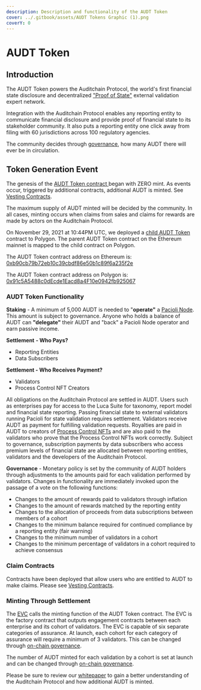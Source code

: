 ```yaml
---
description: Description and functionality of the AUDT Token
cover: ../.gitbook/assets/AUDT Tokens Graphic (1).png
coverY: 0
---
```


# AUDT Token

## Introduction

The AUDT Token powers the Auditchain Protocol, the world's first financial state disclosure and decentralized ["Proof of State"](https://blog.auditchain.finance/what-is-proof-of-state-77026845da46) external validation expert network.&#x20;

Integration with the Auditchain Protocol enables any reporting entity to communicate financial disclosure and provide proof of financial state to its stakeholder community. It also puts a reporting entity one click away from filing with 60 jurisdictions across 100 regulatory agencies.

The community decides through [governance](https://docs.auditchain.finance/auditchain-protocol/governance), how many AUDT there will ever be in circulation.&#x20;

## Token Generation Event

The genesis of the [AUDT Token contract ](https://etherscan.io/address/0xb90cb79b72eb10c39cbdf86e50b1c89f6a235f2e#code)began with ZERO mint. As events occur, triggered by additional contracts, additional AUDT is minted. See [Vesting Contracts](https://docs.auditchain.finance/vesting-contracts/cliff-timeline).

The maximum supply of AUDT minted will be decided by the community. In all cases, minting occurs when claims from sales and claims for rewards are made by actors on the Auditchain Protocol.&#x20;

On November 29, 2021 at 10:44PM UTC, we deployed a [child AUDT Token](https://polygonscan.com/token/0x91c5a5488c0decde1eacd8a4f10e0942fb925067) contract to Polygon. The parent AUDT Token contract on the Ethereum mainnet is mapped to the child contract on Polygon.&#x20;

The AUDT Token contract address on Ethereum is: [0xb90cb79b72eb10c39cbdf86e50b1c89f6a235f2e](https://etherscan.io/token/0xb90cb79b72eb10c39cbdf86e50b1c89f6a235f2e)

The AUDT Token contract address on Polygon is: [0x91c5A5488c0dEcde1Eacd8a4F10e0942fb925067](https://polygonscan.com/address/0x91c5A5488c0dEcde1Eacd8a4F10e0942fb925067)

### AUDT Token Functionality

**Staking** - A minimum of 5,000 AUDT is needed to "**operate"** a [Pacioli Node](https://docs.auditchain.finance/auditchain-protocol/pacioli-logic-and-rules-engine). This amount is subject to governance. Anyone who holds a balance of AUDT can **"delegate"** their AUDT and "back" a Pacioli Node operator and earn passive income.

**Settlement** **- Who Pays?**

* Reporting Entities
* Data Subscribers

**Settlement - Who Receives Payment?**

* Validators
* Process Control NFT Creators

All obligations on the Auditchain Protocol are settled in AUDT. Users such as enterprises pay for access to the Luca Suite for taxonomy, report model and financial state reporting. Passing financial state to external validators running Pacioli for state validation requires settlement. Validators receive AUDT as payment for fulfilling validation requests. Royalties are paid in AUDT to creators of [Process Control NFTs](https://docs.auditchain.finance/auditchain-protocol/auditchain-core-v1/process-control-nft) and are also paid to the validators who prove that the Process Control NFTs work correctly. Subject to governance, subscription payments by data subscribers who access premium levels of financial state are allocated between reporting entities, validators and the developers of the Auditchain Protocol.&#x20;

**Governance** - Monetary policy is set by the community of AUDT holders through adjustments to the amounts paid for each validation performed by validators. Changes in functionality are immediately invoked upon the passage of a vote on the following functions:

* Changes to the amount of rewards paid to validators through inflation&#x20;
* Changes to the amount of rewards matched by the reporting entity&#x20;
* Changes to the allocation of proceeds from data subscriptions between members of a cohort&#x20;
* Changes to the minimum balance required for continued compliance by a reporting entity (fair          warning)
* Changes to the minimum number of validators in a cohort
* Changes to the minimum percentage of validators in a cohort required to achieve consensus

### Claim Contracts

Contracts have been deployed that allow users who are entitled to AUDT to make claims. Please see [Vesting Contracts](https://docs.auditchain.finance/vesting-contracts/cliff-timeline).&#x20;

### Minting Through Settlement&#x20;



The [EVC](https://docs.auditchain.finance/auditchain-protocol/auditchain-core-v1) calls the minting function of the AUDT Token contract. The EVC is the factory contract that outputs engagement contracts between each enterprise and its cohort of validators. The EVC is capable of six separate categories of assurance. At launch, each cohort for each category of assurance will require a minimum of 3 validators. This can be changed through [on-chain governance](https://docs.auditchain.finance/auditchain-protocol/governance).

The number of AUDT minted for each validation by a cohort is set at launch and can be changed through [on-chain governance](https://docs.auditchain.finance/auditchain-protocol/governance).&#x20;

Please be sure to review our [whitepaper](https://auditchain.finance/whitepaper-v1.pdf) to gain a better understanding of the Auditchain Protocol and how additional AUDT is minted.&#x20;
